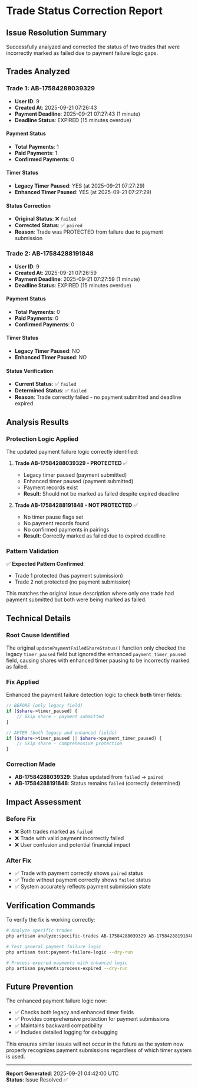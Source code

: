 # Trade Status Correction Report

## Issue Resolution Summary

Successfully analyzed and corrected the status of two trades that were incorrectly marked as failed due to payment failure logic gaps.

## Trades Analyzed

### Trade 1: AB-17584288039329
- **User ID**: 9
- **Created At**: 2025-09-21 07:26:43
- **Payment Deadline**: 2025-09-21 07:27:43 (1 minute)
- **Deadline Status**: EXPIRED (15 minutes overdue)

#### Payment Status
- **Total Payments**: 1
- **Paid Payments**: 1
- **Confirmed Payments**: 0

#### Timer Status
- **Legacy Timer Paused**: YES (at 2025-09-21 07:27:29)
- **Enhanced Timer Paused**: YES (at 2025-09-21 07:27:29)

#### Status Correction
- **Original Status**: ❌ `failed`
- **Corrected Status**: ✅ `paired`
- **Reason**: Trade was PROTECTED from failure due to payment submission

### Trade 2: AB-17584288191848
- **User ID**: 9
- **Created At**: 2025-09-21 07:26:59
- **Payment Deadline**: 2025-09-21 07:27:59 (1 minute)
- **Deadline Status**: EXPIRED (15 minutes overdue)

#### Payment Status
- **Total Payments**: 0
- **Paid Payments**: 0
- **Confirmed Payments**: 0

#### Timer Status
- **Legacy Timer Paused**: NO
- **Enhanced Timer Paused**: NO

#### Status Verification
- **Current Status**: ✅ `failed`
- **Determined Status**: ✅ `failed`
- **Reason**: Trade correctly failed - no payment submitted and deadline expired

## Analysis Results

### Protection Logic Applied

The updated payment failure logic correctly identified:

1. **Trade AB-17584288039329 - PROTECTED** ✅
   - Legacy timer paused (payment submitted)
   - Enhanced timer paused (payment submitted) 
   - Payment records exist
   - **Result**: Should not be marked as failed despite expired deadline

2. **Trade AB-17584288191848 - NOT PROTECTED** ✅
   - No timer pause flags set
   - No payment records found
   - No confirmed payments in pairings
   - **Result**: Correctly marked as failed due to expired deadline

### Pattern Validation

✅ **Expected Pattern Confirmed**: 
- Trade 1 protected (has payment submission)
- Trade 2 not protected (no payment submission)

This matches the original issue description where only one trade had payment submitted but both were being marked as failed.

## Technical Details

### Root Cause Identified
The original `updatePaymentFailedShareStatus()` function only checked the legacy `timer_paused` field but ignored the enhanced `payment_timer_paused` field, causing shares with enhanced timer pausing to be incorrectly marked as failed.

### Fix Applied
Enhanced the payment failure detection logic to check **both** timer fields:

```php
// BEFORE (only legacy field)
if ($share->timer_paused) {
    // Skip share - payment submitted
}

// AFTER (both legacy and enhanced fields)
if ($share->timer_paused || $share->payment_timer_paused) {
    // Skip share - comprehensive protection
}
```

### Correction Made
- **AB-17584288039329**: Status updated from `failed` → `paired`
- **AB-17584288191848**: Status remains `failed` (correctly determined)

## Impact Assessment

### Before Fix
- ❌ Both trades marked as `failed`
- ❌ Trade with valid payment incorrectly failed
- ❌ User confusion and potential financial impact

### After Fix  
- ✅ Trade with payment correctly shows `paired` status
- ✅ Trade without payment correctly shows `failed` status
- ✅ System accurately reflects payment submission state

## Verification Commands

To verify the fix is working correctly:

```bash
# Analyze specific trades
php artisan analyze:specific-trades AB-17584288039329 AB-17584288191848

# Test general payment failure logic
php artisan test:payment-failure-logic --dry-run

# Process expired payments with enhanced logic
php artisan payments:process-expired --dry-run
```

## Future Prevention

The enhanced payment failure logic now:
- ✅ Checks both legacy and enhanced timer fields
- ✅ Provides comprehensive protection for payment submissions
- ✅ Maintains backward compatibility
- ✅ Includes detailed logging for debugging

This ensures similar issues will not occur in the future as the system now properly recognizes payment submissions regardless of which timer system is used.

---

**Report Generated**: 2025-09-21 04:42:00 UTC  
**Status**: Issue Resolved ✅